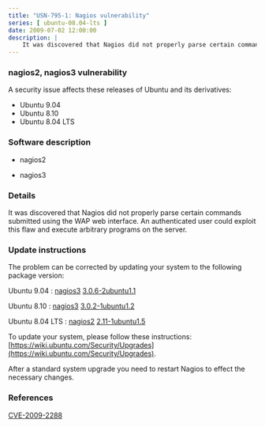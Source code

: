 ```yaml
---
title: "USN-795-1: Nagios vulnerability"
series: [ ubuntu-08.04-lts ]
date: 2009-07-02 12:00:00
description: |
    It was discovered that Nagios did not properly parse certain commands submitted using the WAP web interface. An authenticated user could exploit this flaw and execute arbitrary programs on the server. 
--- 
```

 
### nagios2, nagios3 vulnerability

A security issue affects these releases of Ubuntu and its derivatives:

* Ubuntu 9.04
* Ubuntu 8.10
* Ubuntu 8.04 LTS

### Software description

* nagios2 

* nagios3 

### Details

It was discovered that Nagios did not properly parse certain commands submitted using the WAP web interface. An authenticated user could exploit this flaw and execute arbitrary programs on the server. 

### Update instructions

The problem can be corrected by updating your system to the following package version:

Ubuntu 9.04
 : [nagios3](https://launchpad.net/ubuntu/+source/nagios3) <span> [3.0.6-2ubuntu1.1](https://launchpad.net/ubuntu/+source/nagios3/3.0.6-2ubuntu1.1) </span> 

Ubuntu 8.10
 : [nagios3](https://launchpad.net/ubuntu/+source/nagios3) <span> [3.0.2-1ubuntu1.2](https://launchpad.net/ubuntu/+source/nagios3/3.0.2-1ubuntu1.2) </span> 

Ubuntu 8.04 LTS
 : [nagios2](https://launchpad.net/ubuntu/+source/nagios2) <span> [2.11-1ubuntu1.5](https://launchpad.net/ubuntu/+source/nagios2/2.11-1ubuntu1.5) </span> 

To update your system, please follow these instructions: [https://wiki.ubuntu.com/Security/Upgrades](https://wiki.ubuntu.com/Security/Upgrades).

After a standard system upgrade you need to restart Nagios to effect the necessary changes. 

### References

 [CVE-2009-2288](http://people.ubuntu.com/~ubuntu-security/cve/CVE-2009-2288)
 
